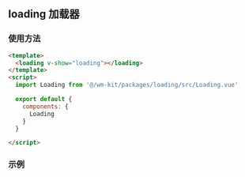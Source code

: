 ## loading 加载器

### 使用方法
```html
<template>
  <loading v-show="loading"></loading>
</template>
<script>
  import Loading from '@/wm-kit/packages/loading/src/Loading.vue'

  export default {
    components: {
      Loading
    }
  }

</script>
```

### 示例
<template>
  <loading v-show="loading"></loading>
  <button @click="toggleLoading">点我查看加载效果</button>
</template>

<script>
import Loading from '@/wm-kit/packages/loading/src/Loading.vue'

export default {
  data() {
    return {
      loading: false
    }
  },
  components: {
    Loading
  },
  methods: {
    toggleLoading() {
      this.loading = !this.loading
      setTimeout(() => {
        this.loading = !this.loading
      }, 1000)
    }
  }
}
</script>
